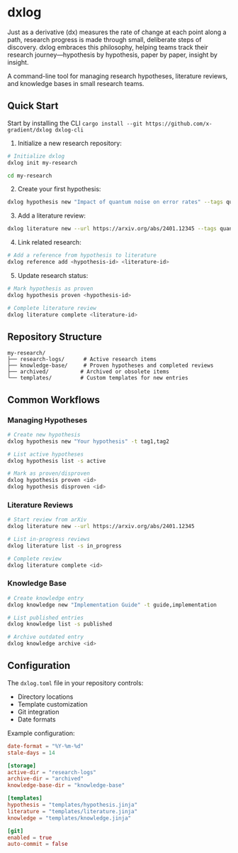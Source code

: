 # dxlog

Just as a derivative (dx) measures the rate of change at each point along a path, research progress is made through small, deliberate steps of discovery. dxlog embraces this philosophy, helping teams track their research journey—hypothesis by hypothesis, paper by paper, insight by insight.

A command-line tool for managing research hypotheses, literature reviews, and knowledge bases in small research teams.


## Quick Start

Start by installing the CLI `cargo install --git https://github.com/x-gradient/dxlog dxlog-cli`


1. Initialize a new research repository:
```bash
# Initialize dxlog
dxlog init my-research

cd my-research
```

2. Create your first hypothesis:
```bash
dxlog hypothesis new "Impact of quantum noise on error rates" --tags quantum,noise
```

3. Add a literature review:
```bash
dxlog literature new --url https://arxiv.org/abs/2401.12345 --tags quantum,error-correction
```

4. Link related research:
```bash
# Add a reference from hypothesis to literature
dxlog reference add <hypothesis-id> <literature-id>
```

5. Update research status:
```bash
# Mark hypothesis as proven
dxlog hypothesis proven <hypothesis-id>

# Complete literature review
dxlog literature complete <literature-id>
```

## Repository Structure

```
my-research/
├── research-logs/      # Active research items
├── knowledge-base/     # Proven hypotheses and completed reviews
├── archived/          # Archived or obsolete items
└── templates/         # Custom templates for new entries
```

## Common Workflows

### Managing Hypotheses

```bash
# Create new hypothesis
dxlog hypothesis new "Your hypothesis" -t tag1,tag2

# List active hypotheses
dxlog hypothesis list -s active

# Mark as proven/disproven
dxlog hypothesis proven <id>
dxlog hypothesis disproven <id>
```

### Literature Reviews

```bash
# Start review from arXiv
dxlog literature new --url https://arxiv.org/abs/2401.12345

# List in-progress reviews
dxlog literature list -s in_progress

# Complete review
dxlog literature complete <id>
```

### Knowledge Base

```bash
# Create knowledge entry
dxlog knowledge new "Implementation Guide" -t guide,implementation

# List published entries
dxlog knowledge list -s published

# Archive outdated entry
dxlog knowledge archive <id>
```

## Configuration

The `dxlog.toml` file in your repository controls:
- Directory locations
- Template customization
- Git integration
- Date formats

Example configuration:
```toml
date-format = "%Y-%m-%d"
stale-days = 14

[storage]
active-dir = "research-logs"
archive-dir = "archived"
knowledge-base-dir = "knowledge-base"

[templates]
hypothesis = "templates/hypothesis.jinja"
literature = "templates/literature.jinja"
knowledge = "templates/knowledge.jinja"

[git]
enabled = true
auto-commit = false
```

